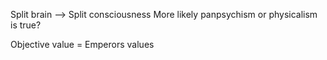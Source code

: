 
Split brain --> Split consciousness
More likely panpsychism or physicalism is true?

Objective value = Emperors values

